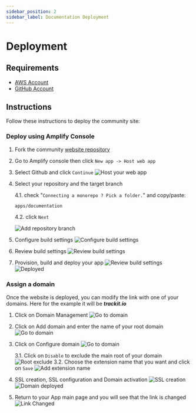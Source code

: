 ```yaml
---
sidebar_position: 2
sidebar_label: Documentation Deployment
---
```

# Deployment

## Requirements
* [AWS Account](https://aws.amazon.com/account/)
* [GitHub Account](https://github.com)

## Instructions
Follow these instructions to deploy the community site:

### Deploy using Amplify Console

1. Fork the community [website repository](https://github.com/aws-samples/amplify-video-community)

2. Go to Amplify console then click `New app -> Host web app`
3. Select Github and click `Continue`
![Host your web app](./images/host-your-webapp.png)
4. Select your repository and the target branch
    
    4.1. check "`Connecting a monorepo ? Pick a folder.`" and copy/paste:
    ```bash
    apps/documentation
    ```
    4.2. click `Next`
    
    ![Add repository branch](./images/documentation/add-mono-repo.PNG)

5. Configure build settings
![Configure build settings](./images/documentation/configure-settings.PNG)
6. Review build settings
![Review build settings](./images/documentation/review-settings.PNG)
7. Provision, build and deploy your app
![Review build settings](./images/documentation/provision.PNG)
![Deployed](./images/documentation/done.PNG)

### Assign a domain
Once the website is deployed, you can modify the link with one of your domains. Here for the example it will be ***trackit.io***

1.  Click on Domain Management
![Go to domain](./images/documentation/to-domain.PNG)
2.  Click on Add domain and enter the name of your root domain
![Go to domain](./images/documentation/add-domain.PNG)
3.  Click on Configure domain ![Go to domain](./images/documentation/exclude-root.png)

    3.1. Click on `Disable` to exclude the main root of your domain ![Root exclude](./images/documentation/configure-domain.png)
    3.2. Choose the extension name that you want and click on `Save` ![Add extension name](./images/documentation/extension-name.PNG)

4.  SSL creation, SSL configuration and Domain activation
![SSL creation](./images/documentation/SSL-creation.png)
![Domain deployed](./images/documentation/SSL-done.png)
5.  Return to your App main page and you will see that the link is changed
![Link Changed](./images/documentation/domain-complete.png)